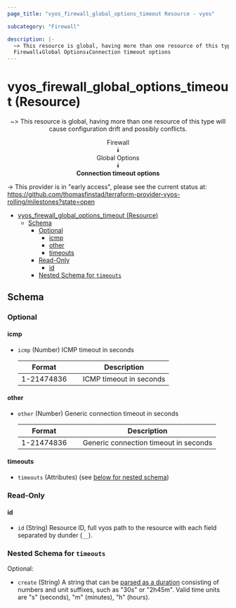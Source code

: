 ```yaml
---
page_title: "vyos_firewall_global_options_timeout Resource - vyos"

subcategory: "Firewall"

description: |-
  ~> This resource is global, having more than one resource of this type will cause configuration drift and possibly conflicts.
  Firewall⯯Global Options⯯Connection timeout options
---
```


# vyos_firewall_global_options_timeout (Resource)
<center>

~> This resource is global, having more than one resource of this type will cause configuration drift and possibly conflicts.

Firewall  
⯯  
Global Options  
⯯  
**Connection timeout options**


</center>

-> This provider is in "early access", please see the current status at: https://github.com/thomasfinstad/terraform-provider-vyos-rolling/milestones?state=open

<!--TOC-->

- [vyos_firewall_global_options_timeout (Resource)](#vyos_firewall_global_options_timeout-resource)
  - [Schema](#schema)
    - [Optional](#optional)
      - [icmp](#icmp)
      - [other](#other)
      - [timeouts](#timeouts)
    - [Read-Only](#read-only)
      - [id](#id)
    - [Nested Schema for `timeouts`](#nested-schema-for-timeouts)

<!--TOC-->

<!-- schema generated by tfplugindocs -->
## Schema

### Optional

#### icmp
- `icmp` (Number) ICMP timeout in seconds

    |  Format      &emsp;|  Description              |
    |--------------|---------------------------|
    |  1-21474836  &emsp;|  ICMP timeout in seconds  |
#### other
- `other` (Number) Generic connection timeout in seconds

    |  Format      &emsp;|  Description                            |
    |--------------|-----------------------------------------|
    |  1-21474836  &emsp;|  Generic connection timeout in seconds  |
#### timeouts
- `timeouts` (Attributes) (see [below for nested schema](#nestedatt--timeouts))

### Read-Only

#### id
- `id` (String) Resource ID, full vyos path to the resource with each field separated by dunder (`__`).

<a id="nestedatt--timeouts"></a>
### Nested Schema for `timeouts`

Optional:

- `create` (String) A string that can be [parsed as a duration](https://pkg.go.dev/time#ParseDuration) consisting of numbers and unit suffixes, such as &#34;30s&#34; or &#34;2h45m&#34;. Valid time units are &#34;s&#34; (seconds), &#34;m&#34; (minutes), &#34;h&#34; (hours).
